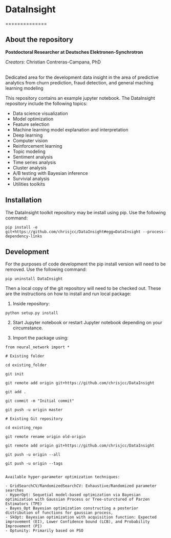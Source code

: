 # DataInsight
==============

About the repository
--------------

**Postdoctoral Researcher at Deutsches Elektronen-Synchrotron**

*Creators*:
Christian Contreras-Campana, PhD <br />
&nbsp;&nbsp;&nbsp;&nbsp;&nbsp;&nbsp;&nbsp;&nbsp;&nbsp;&nbsp;&nbsp;&nbsp;&nbsp;&nbsp;&nbsp;

Dedicated area for the development data insight in the area of predictive analytics from churn prediction, fraud detection, and general maching learning modeling

This repository contains an example jupyter notebook. The DataInsight repository include the following topics:

- Data science visualization
- Model optimization
- Feature selection
- Machine learning model explanation and interpretation
- Deep learning
- Computer vision
- Reinforcement learning
- Topic modeling
- Sentiment analysis
- Time series analysis
- Cluster analysis
- A/B testing with Bayesian inference
- Survivial analysis
- Utilities toolkits


Installation
--------------

The DataInsight toolkit repository may be install using pip.
Use the following command:
```
pip install -e git+https://github.com/chrisjcc/DataInsight#egg=DataInsight --process-dependency-links
```

Development
--------------

For the purposes of code development the pip install version will
need to be removed. Use the following command:
```
pip uninstall DataInsight
```
Then a local copy of the git repository will need to be checked out.
These are the instructions on how to install and run local package:

1. Inside repository:

```
python setup.py install
```
2. Start Jupyter notebook or restart Jupyter notebook depending on your
circumstance.

3. Import the package using:
```
from neural_network import *

# Existing folder

cd existing_folder

git init

git remote add origin git+https://github.com/chrisjcc/DataInsight

git add .

git commit -m "Initial commit"

git push -u origin master

# Existing Git repository

cd existing_repo

git remote rename origin old-origin

git remote add origin git+https://github.com/chrisjcc/DataInsight

git push -u origin --all

git push -u origin --tags


Available hyper-parameter optimization techniques:

- GridSearchCV/RandomizedSearchCV: Exhaustive/Randomized parameter searches
- HyperOpt: Sequetial model-based optimization via Bayesian optimization with Gaussian Process or Tree-sturctured of Parzen Estimators (TPE) 
- Bayes_Opt Bayesian optimization constructing a posterior distribution of functions for gaussian process, 
- SkOpt: Bayesian optimization with acquisition function: Expected improvement (EI), Lower Confidence bound (LCB), and Probability Improvement (PI) 
- Optunity: Primarily based on PSO
